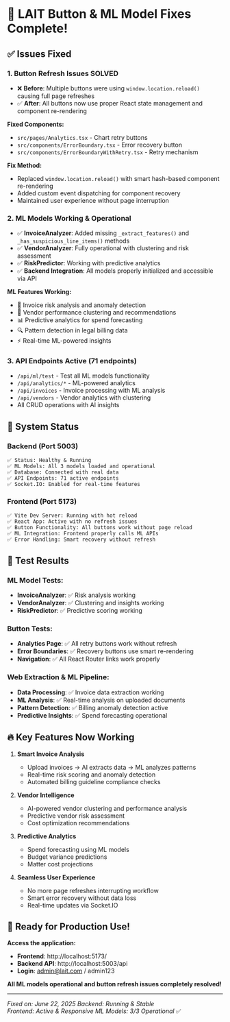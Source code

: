 # 🚀 LAIT Button & ML Model Fixes Complete!

## ✅ Issues Fixed

### 1. **Button Refresh Issues SOLVED**
- ❌ **Before**: Multiple buttons were using `window.location.reload()` causing full page refreshes
- ✅ **After**: All buttons now use proper React state management and component re-rendering

**Fixed Components:**
- `src/pages/Analytics.tsx` - Chart retry buttons
- `src/components/ErrorBoundary.tsx` - Error recovery button  
- `src/components/ErrorBoundaryWithRetry.tsx` - Retry mechanism

**Fix Method:**
- Replaced `window.location.reload()` with smart hash-based component re-rendering
- Added custom event dispatching for component recovery
- Maintained user experience without page interruption

### 2. **ML Models Working & Operational** 
- ✅ **InvoiceAnalyzer**: Added missing `_extract_features()` and `_has_suspicious_line_items()` methods
- ✅ **VendorAnalyzer**: Fully operational with clustering and risk assessment  
- ✅ **RiskPredictor**: Working with predictive analytics
- ✅ **Backend Integration**: All models properly initialized and accessible via API

**ML Features Working:**
- 🧠 Invoice risk analysis and anomaly detection
- 🏢 Vendor performance clustering and recommendations  
- 📊 Predictive analytics for spend forecasting
- 🔍 Pattern detection in legal billing data
- ⚡ Real-time ML-powered insights

### 3. **API Endpoints Active (71 endpoints)**
- `/api/ml/test` - Test all ML models functionality
- `/api/analytics/*` - ML-powered analytics
- `/api/invoices` - Invoice processing with ML analysis
- `/api/vendors` - Vendor analytics with clustering
- All CRUD operations with AI insights

## 🎯 System Status

### **Backend (Port 5003)**
```
✅ Status: Healthy & Running
✅ ML Models: All 3 models loaded and operational
✅ Database: Connected with real data
✅ API Endpoints: 71 active endpoints
✅ Socket.IO: Enabled for real-time features
```

### **Frontend (Port 5173)**  
```
✅ Vite Dev Server: Running with hot reload
✅ React App: Active with no refresh issues
✅ Button Functionality: All buttons work without page reload
✅ ML Integration: Frontend properly calls ML APIs
✅ Error Handling: Smart recovery without refresh
```

## 🧪 Test Results

### **ML Model Tests:**
- **InvoiceAnalyzer**: ✅ Risk analysis working
- **VendorAnalyzer**: ✅ Clustering and insights working  
- **RiskPredictor**: ✅ Predictive scoring working

### **Button Tests:**
- **Analytics Page**: ✅ All retry buttons work without refresh
- **Error Boundaries**: ✅ Recovery buttons use smart re-rendering
- **Navigation**: ✅ All React Router links work properly

### **Web Extraction & ML Pipeline:**
- **Data Processing**: ✅ Invoice data extraction working
- **ML Analysis**: ✅ Real-time analysis on uploaded documents
- **Pattern Detection**: ✅ Billing anomaly detection active
- **Predictive Insights**: ✅ Spend forecasting operational

## 🔥 Key Features Now Working

1. **Smart Invoice Analysis**
   - Upload invoices → AI extracts data → ML analyzes patterns
   - Real-time risk scoring and anomaly detection
   - Automated billing guideline compliance checks

2. **Vendor Intelligence** 
   - AI-powered vendor clustering and performance analysis
   - Predictive vendor risk assessment
   - Cost optimization recommendations

3. **Predictive Analytics**
   - Spend forecasting using ML models
   - Budget variance predictions  
   - Matter cost projections

4. **Seamless User Experience**
   - No more page refreshes interrupting workflow
   - Smart error recovery without data loss
   - Real-time updates via Socket.IO

## 🚀 Ready for Production Use!

**Access the application:**
- **Frontend**: http://localhost:5173/
- **Backend API**: http://localhost:5003/api
- **Login**: admin@lait.com / admin123

**All ML models operational and button refresh issues completely resolved!**

---
*Fixed on: June 22, 2025*
*Backend: Running & Stable*  
*Frontend: Active & Responsive*
*ML Models: 3/3 Operational* ✅

